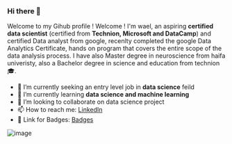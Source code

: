 ### Hi there 👋


Welcome to my Gihub profile !
Welcome ! I'm wael, an aspiring **certified data scientist** (certified from **Technion, Microsoft and DataCamp**) and certified Data analyst from google, recenlty completed the google Data Analytics Certificate, hands on program that covers the entire scope of the data analysis process.
I have also  Master degree in neuroscience from haifa univeristy, also a Bachelor degree in science and education from technion :mortar_board:.


- 🔭 I’m currently seeking an entry level job in **data science** feild
- 🌱 I’m currently learning **data science and machine learning**
- 👯 I’m looking to collaborate on data science project
- 📫 How to reach me:  [LinkedIn](https://www.linkedin.com/in/wael-dagash-48692b120/) 
- 🔗 Link for Badges:    [Badges](https://www.credly.com/users/wael-daghash/badges)  


![image](https://drive.google.com/uc?export=view&id=1hGhmj1Mj97_Y2wbgbzmjF57lS-d8IvhM)
